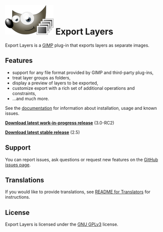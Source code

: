 # [![](resources/docs/images/logo_small.png)](https://khalim19.github.io/gimp-plugin-export-layers/) Export Layers

Export Layers is a [GIMP](https://www.gimp.org/) plug-in that exports layers as separate images.

Features
--------

* support for any file format provided by GIMP and third-party plug-ins,
* treat layer groups as folders,
* display a preview of layers to be exported,
* customize export with a rich set of additional operations and constraints,
* ...and much more.


See the [documentation](https://khalim19.github.io/gimp-plugin-export-layers/sections)
for information about installation, usage and known issues.

[**Download latest work-in-progress release**](https://github.com/khalim19/gimp-plugin-export-layers/releases/tag/3.0-RC2) (3.0-RC2)

[**Download latest stable release**](https://github.com/khalim19/gimp-plugin-export-layers/releases/download/2.5/export-layers-2.5.zip) (2.5)


Support
-------

You can report issues, ask questions or request new features on the [GitHub issues page](https://github.com/khalim19/gimp-plugin-export-layers/issues).


Translations
------------

If you would like to provide translations, see
[README for Translators](README_for_Translators.md) for instructions.


License
-------

Export Layers is licensed under the
[GNU GPLv3](https://www.gnu.org/licenses/gpl-3.0.html) license.
